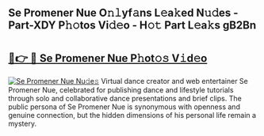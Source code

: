 ## Se Promener Nue O𝚗𝚕yf𝚊ns L𝚎a𝚔ed N𝚞𝚍es - Part-XDY P𝚑𝚘tos Vi𝚍𝚎o - H𝚘𝚝 Part L𝚎a𝚔s gB2Bn

# <h2><a href="http://kf1t0g.oniu.top/?m=Se+Promener+Nue">🔗👉 🔴 Se Promener Nue P𝚑ot𝚘𝚜 V𝚒d𝚎o</a></h2>

[![Se Promener Nue Nu𝚍e𝚜](https://i.imgur.com/0qMVB7G.gif)](http://kf1t0g.oniu.top/?m=Se+Promener+Nue)
Virtual dance creator and web entertainer Se Promener Nue, celebrated for publishing dance and lifestyle tutorials through solo and collaborative dance presentations and brief clips. The public persona of Se Promener Nue is synonymous with openness and genuine connection, but the hidden dimensions of his personal life remain a mystery.  

